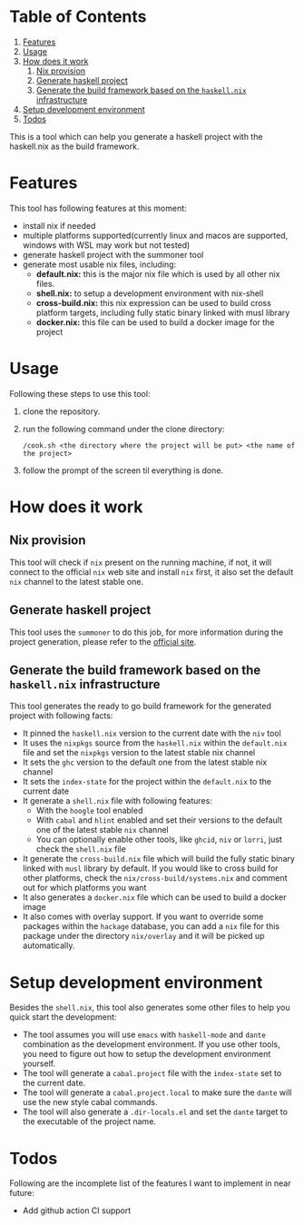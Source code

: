 
# Table of Contents

1.  [Features](#org2d1f289)
2.  [Usage](#org80e6d63)
3.  [How does it work](#orgfafeae9)
    1.  [Nix provision](#org9a29bc2)
    2.  [Generate haskell project](#org1ae3cc0)
    3.  [Generate the build framework based on the `haskell.nix` infrastructure](#org3c57d59)
4.  [Setup development environment](#org780ac70)
5.  [Todos](#org6d8907a)

This is a tool which can help you generate a haskell project with the haskell.nix as the build framework.


<a id="org2d1f289"></a>

# Features

This tool has following features at this moment:

-   install nix if needed
-   multiple platforms supported(currently linux and macos are supported, windows with WSL may work but not tested)
-   generate haskell project with the summoner tool
-   generate most usable nix files, including:
    -   **default.nix:** this is the major nix file which is used by all other nix files.
    -   **shell.nix:** to setup a development environment with nix-shell
    -   **cross-build.nix:** this nix expression can be used to build cross platform targets, including fully static binary linked with musl library
    -   **docker.nix:** this file can be used to build a docker image for the project


<a id="org80e6d63"></a>

# Usage

Following these steps to use this tool:

1.  clone the repository.
2.  run the following command under the clone directory:
    
        /cook.sh <the directory where the project will be put> <the name of the project>
3.  follow the prompt of the screen til everything is done.


<a id="orgfafeae9"></a>

# How does it work


<a id="org9a29bc2"></a>

## Nix provision

This tool will check if `nix` present on the running machine, if not, it will connect to the official `nix` web site and install `nix` first, it also set the default `nix` channel to the latest stable one.


<a id="org1ae3cc0"></a>

## Generate haskell project

This tool uses the `summoner` to do this job, for more information during the project generation, please refer to the [official site](https://github.com/kowainik/summoner).


<a id="org3c57d59"></a>

## Generate the build framework based on the `haskell.nix` infrastructure

This tool generates the ready to go build framework for the generated project with following facts:

-   It pinned the `haskell.nix` version to the current date with the `niv` tool
-   It uses the `nixpkgs` source from the `haskell.nix` within the `default.nix` file and set the `nixpkgs` version to the latest stable nix channel
-   It sets the `ghc` version to the default one from the latest stable nix channel
-   It sets the `index-state` for the project within the `default.nix` to the current date
-   It generate a `shell.nix` file with following features:
    -   With the `hoogle` tool enabled
    -   With `cabal` and `hlint` enabled and set their versions to the default one of the latest stable `nix` channel
    -   You can optionally enable other tools, like `ghcid`, `niv` or `lorri`, just check the `shell.nix` file
-   It generate the `cross-build.nix` file which will build the fully static binary linked with `musl` library by default. If you would like to cross build for other platforms, check the `nix/cross-build/systems.nix` and comment out for which platforms you want
-   It also generates a `docker.nix` file which can be used to build a docker image
-   It also comes with overlay support. If you want to override some packages within the `hackage` database, you can add a `nix` file for this package under the directory `nix/overlay` and it will be picked up automatically.


<a id="org780ac70"></a>

# Setup development environment

Besides the `shell.nix`, this tool also generates some other files to help you quick start the development:

-   The tool assumes you will use `emacs` with `haskell-mode` and `dante` combination as the development environment. If you use other tools, you need to figure out how to setup the development environment yourself.
-   The tool will generate a `cabal.project` file with the `index-state` set to the current date.
-   The tool will generate a `cabal.project.local` to make sure the `dante` will use the new style cabal commands.
-   The tool will also generate a `.dir-locals.el` and set the `dante` target to the executable of the project name.


<a id="org6d8907a"></a>

# Todos

Following are the incomplete list of the features I want to implement in near future:

-   Add github action CI support

